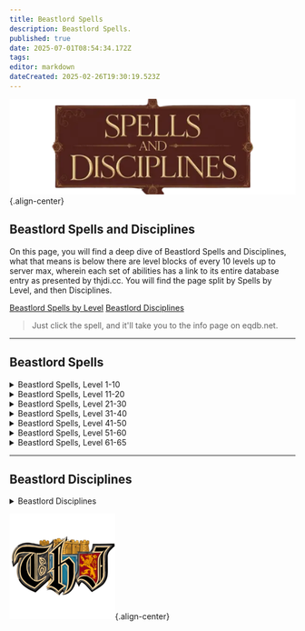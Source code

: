 ```yaml
---
title: Beastlord Spells
description: Beastlord Spells.
published: true
date: 2025-07-01T08:54:34.172Z
tags: 
editor: markdown
dateCreated: 2025-02-26T19:30:19.523Z
---
```


![spellsdisciplines.webp](/classes-and-abilities/spellsdisciplines.webp){.align-center}

## Beastlord Spells and Disciplines


On this page, you will find a deep dive of Beastlord Spells and Disciplines, what that means is below there are level blocks of every 10 levels up to server max, wherein each set of abilities has a link to its entire database entry as presented by thjdi.cc. You will find the page split by Spells by Level, and then Disciplines.

[Beastlord Spells by Level](#Beastlord-spells)
[Beastlord Disciplines](#beastlord-disciplines)

>Just click the spell, and it'll take you to the info page on eqdb.net.

---

## Beastlord Spells

<details>
	<summary> Beastlord Spells, Level 1-10 </summary>

|Spell Name|Level|
|---|---|
|<a href="https://eqdb.net/spell/detail/16172" target="_blank">Bite of the Asp</a>|1|
|<a href="https://eqdb.net/spell/detail/5011" target="_blank">Salve</a>|1|
|<a href="https://eqdb.net/spell/detail/238" target="_blank">Sense Animals</a>|2|
|<a href="https://eqdb.net/spell/detail/225" target="_blank">Endure Cold</a>|3|
|<a href="https://eqdb.net/spell/detail/213" target="_blank">Cure Disease</a>|4|
|<a href="https://eqdb.net/spell/detail/201" target="_blank">Flash of Light</a>|5|
|<a href="https://eqdb.net/spell/detail/200" target="_blank">Minor Healing</a>|6|
|<a href="https://eqdb.net/spell/detail/267" target="_blank">Inner Fire</a>|7|
|<a href="https://eqdb.net/spell/detail/2612" target="_blank">Spirit of Sharik</a>|8|
|<a href="https://eqdb.net/spell/detail/224" target="_blank">Endure Fire</a>|9|
|<a href="https://eqdb.net/spell/detail/2611" target="_blank">Sharik's Replenishing</a>|9|
|<a href="https://eqdb.net/spell/detail/274" target="_blank">Scale Skin</a>|10|

</details>

<details>
	<summary> Beastlord Spells, Level 11-20 </summary>

|Spell Name|Level|
|---|---|
|<a href="https://eqdb.net/spell/detail/271" target="_blank">Fleeting Fury</a>|11|
|<a href="https://eqdb.net/spell/detail/2619" target="_blank">Yekan's Quickening</a>|11|
|<a href="https://eqdb.net/spell/detail/2068" target="_blank">Blast of Frost</a>|12|
|<a href="https://eqdb.net/spell/detail/203" target="_blank">Cure Poison</a>|13|
|<a href="https://eqdb.net/spell/detail/2635" target="_blank">Spirit of Lightning</a>|13|
|<a href="https://eqdb.net/spell/detail/75" target="_blank">Sicken</a>|14|
|<a href="https://eqdb.net/spell/detail/40" target="_blank">Strengthen</a>|14|
|<a href="https://eqdb.net/spell/detail/2613" target="_blank">Keshuval's Rejuvenation</a>|15|
|<a href="https://eqdb.net/spell/detail/2633" target="_blank">Spirit of Khaliz</a>|15|
|<a href="https://eqdb.net/spell/detail/276" target="_blank">Serpent Sight</a>|16|
|<a href="https://eqdb.net/spell/detail/279" target="_blank">Spirit of Bear</a>|17|
|<a href="https://eqdb.net/spell/detail/211" target="_blank">Summon Drink</a>|17|
|<a href="https://eqdb.net/spell/detail/227" target="_blank">Endure Poison</a>|18|
|<a href="https://eqdb.net/spell/detail/2636" target="_blank">Spirit of the Blizzard</a>|18|
|<a href="https://eqdb.net/spell/detail/277" target="_blank">Tainted Breath</a>|19|
|<a href="https://eqdb.net/spell/detail/3583" target="_blank">Tiny Companion</a>|19|
|<a href="https://eqdb.net/spell/detail/270" target="_blank">Drowsy</a>|20|
|<a href="https://eqdb.net/spell/detail/17" target="_blank">Light Healing</a>|20|

</details>

<details>
	<summary> Beastlord Spells, Level 21-30 </summary>

|Spell Name|Level|
|---|---|
|<a href="https://eqdb.net/spell/detail/2614" target="_blank">Spirit of Keshuval</a>|21|
|<a href="https://eqdb.net/spell/detail/226" target="_blank">Endure Disease</a>|22|
|<a href="https://eqdb.net/spell/detail/345" target="_blank">Shrink</a>|23|
|<a href="https://eqdb.net/spell/detail/278" target="_blank">Spirit of Wolf</a>|24|
|<a href="https://eqdb.net/spell/detail/86" target="_blank">Enduring Breath</a>|25|
|<a href="https://eqdb.net/spell/detail/282" target="_blank">Spirit Strike</a>|26|
|<a href="https://eqdb.net/spell/detail/283" target="_blank">Turtle Skin</a>|26|
|<a href="https://eqdb.net/spell/detail/2615" target="_blank">Herikol's Soothing</a>|27|
|<a href="https://eqdb.net/spell/detail/2637" target="_blank">Spirit of Inferno</a>|28|
|<a href="https://eqdb.net/spell/detail/147" target="_blank">Spirit Strength</a>|28|
|<a href="https://eqdb.net/spell/detail/3690" target="_blank">Bond of the Wild</a>|29|
|<a href="https://eqdb.net/spell/detail/79" target="_blank">Spirit Sight</a>|29|
|<a href="https://eqdb.net/spell/detail/50" target="_blank">Summon Food</a>|29|
|<a href="https://eqdb.net/spell/detail/2616" target="_blank">Spirit of Herikol</a>|30|

</details>

<details>
	<summary> Beastlord Spells, Level 31-40 </summary>

|Spell Name|Level|
|---|---|
|<a href="https://eqdb.net/spell/detail/1285" target="_blank">Summon Companion</a>|31|
|<a href="https://eqdb.net/spell/detail/261" target="_blank">Levitate</a>|32|
|<a href="https://eqdb.net/spell/detail/3568" target="_blank">Ice Spear</a>|33|
|<a href="https://eqdb.net/spell/detail/228" target="_blank">Endure Magic</a>|34|
|<a href="https://eqdb.net/spell/detail/48" target="_blank">Cancel Magic</a>|35|
|<a href="https://eqdb.net/spell/detail/434" target="_blank">Envenomed Breath</a>|35|
|<a href="https://eqdb.net/spell/detail/12" target="_blank">Healing</a>|36|
|<a href="https://eqdb.net/spell/detail/2617" target="_blank">Yekan's Recovery</a>|36|
|<a href="https://eqdb.net/spell/detail/149" target="_blank">Spirit of Ox</a>|37|
|<a href="https://eqdb.net/spell/detail/146" target="_blank">Spirit of Monkey</a>|38|
|<a href="https://eqdb.net/spell/detail/2638" target="_blank">Spirit of the Scorpion</a>|38|
|<a href="https://eqdb.net/spell/detail/4054" target="_blank">Spirit of the Shrew</a>|39|
|<a href="https://eqdb.net/spell/detail/2618" target="_blank">Spirit of Yekan</a>|39|
|<a href="https://eqdb.net/spell/detail/3689" target="_blank">Malaria</a>|40|

</details>

<details>
	<summary> Beastlord Spells, Level 41-50 </summary>

|Spell Name|Level|
|---|---|
|<a href="https://eqdb.net/spell/detail/151" target="_blank">Raging Strength</a>|41|
|<a href="https://eqdb.net/spell/detail/2176" target="_blank">Spiritual Light</a>|41|
|<a href="https://eqdb.net/spell/detail/2178" target="_blank">Spiritual Brawn</a>|42|
|<a href="https://eqdb.net/spell/detail/42" target="_blank">Invisibility</a>|43|
|<a href="https://eqdb.net/spell/detail/162" target="_blank">Listless Power</a>|44|
|<a href="https://eqdb.net/spell/detail/4055" target="_blank">Pack Shrew</a>|44|
|<a href="https://eqdb.net/spell/detail/96" target="_blank">Counteract Disease</a>|45|
|<a href="https://eqdb.net/spell/detail/2621" target="_blank">Spirit of Kashek</a>|46|
|<a href="https://eqdb.net/spell/detail/2639" target="_blank">Spirit of Vermin</a>|46|
|<a href="https://eqdb.net/spell/detail/4079" target="_blank">Ward of Calliav</a>|46|
|<a href="https://eqdb.net/spell/detail/308" target="_blank">Frenzy</a>|47|
|<a href="https://eqdb.net/spell/detail/3569" target="_blank">Frost Shard</a>|47|
|<a href="https://eqdb.net/spell/detail/2625" target="_blank">Omakin's Alacrity</a>|47|
|<a href="https://eqdb.net/spell/detail/649" target="_blank">Protect</a>|48|
|<a href="https://eqdb.net/spell/detail/6874" target="_blank">Spirit Salve</a>|48|
|<a href="https://eqdb.net/spell/detail/2620" target="_blank">Vigor of Zehkes</a>|49|
|<a href="https://eqdb.net/spell/detail/2634" target="_blank">Sha's Lethargy</a>|50|

</details>

<details>
	<summary> Beastlord Spells, Level 51-60 </summary>

|Spell Name|Level|
|---|---|
|<a href="https://eqdb.net/spell/detail/1685" target="_blank">Muzzle of Mardu</a>|51|
|<a href="https://eqdb.net/spell/detail/63" target="_blank">Resist Disease</a>|51|
|<a href="https://eqdb.net/spell/detail/2640" target="_blank">Spirit of Wind</a>|51|
|<a href="https://eqdb.net/spell/detail/46" target="_blank">Ultravision</a>|51|
|<a href="https://eqdb.net/spell/detail/2622" target="_blank">Aid of Khurenz</a>|52|
|<a href="https://eqdb.net/spell/detail/161" target="_blank">Health</a>|52|
|<a href="https://eqdb.net/spell/detail/2177" target="_blank">Spiritual Radiance</a>|52|
|<a href="https://eqdb.net/spell/detail/435" target="_blank">Venom of the Snake</a>|52|
|<a href="https://eqdb.net/spell/detail/152" target="_blank">Deftness</a>|53|
|<a href="https://eqdb.net/spell/detail/2641" target="_blank">Spirit of the Storm</a>|53|
|<a href="https://eqdb.net/spell/detail/167" target="_blank">Talisman of Tnarg</a>|53|
|<a href="https://eqdb.net/spell/detail/153" target="_blank">Furious Strength</a>|54|
|<a href="https://eqdb.net/spell/detail/3570" target="_blank">Ice Shard</a>|54|
|<a href="https://eqdb.net/spell/detail/62" target="_blank">Resist Poison</a>|54|
|<a href="https://eqdb.net/spell/detail/2623" target="_blank">Spirit of Omakin</a>|54|
|<a href="https://eqdb.net/spell/detail/2890" target="_blank">Spirit of Snow</a>|54|
|<a href="https://eqdb.net/spell/detail/145" target="_blank">Chloroplast</a>|55|
|<a href="https://eqdb.net/spell/detail/2624" target="_blank">Sha's Restoration</a>|55|
|<a href="https://eqdb.net/spell/detail/163" target="_blank">Incapacitate</a>|56|
|<a href="https://eqdb.net/spell/detail/431" target="_blank">Shifting Shield</a>|56|
|<a href="https://eqdb.net/spell/detail/2888" target="_blank">Spirit of Flame</a>|56|
|<a href="https://eqdb.net/spell/detail/2626" target="_blank">Spirit of Zehkes</a>|56|
|<a href="https://eqdb.net/spell/detail/157" target="_blank">Dexterity</a>|57|
|<a href="https://eqdb.net/spell/detail/15" target="_blank">Greater Healing</a>|57|
|<a href="https://eqdb.net/spell/detail/158" target="_blank">Stamina</a>|57|
|<a href="https://eqdb.net/spell/detail/4080" target="_blank">Guard of Calliav</a>|58|
|<a href="https://eqdb.net/spell/detail/49" target="_blank">Nullify Magic</a>|58|
|<a href="https://eqdb.net/spell/detail/2627" target="_blank">Spirit of Khurenz</a>|58|
|<a href="https://eqdb.net/spell/detail/168" target="_blank">Talisman of Altuna</a>|58|
|<a href="https://eqdb.net/spell/detail/510" target="_blank">Blizzard Blast</a>|59|
|<a href="https://eqdb.net/spell/detail/1290" target="_blank">Chloroblast</a>|59|
|<a href="https://eqdb.net/spell/detail/2628" target="_blank">Sha's Ferocity</a>|59|
|<a href="https://eqdb.net/spell/detail/2629" target="_blank">Spiritual Purity</a>|59|
|<a href="https://eqdb.net/spell/detail/170" target="_blank">Alacrity</a>|60|
|<a href="https://eqdb.net/spell/detail/2941" target="_blank">Savagery</a>|60|
|<a href="https://eqdb.net/spell/detail/2942" target="_blank">Sha's Advantage</a>|60|
|<a href="https://eqdb.net/spell/detail/2631" target="_blank">Spirit of Khati Sha</a>|60|
|<a href="https://eqdb.net/spell/detail/2630" target="_blank">Spiritual Strength</a>|60|

</details>

<details>
	<summary> Beastlord Spells, Level 61-65 </summary>

|Spell Name|Level|
|---|---|
|<a href="https://eqdb.net/spell/detail/1526" target="_blank">Annul Magic</a>|61|
|<a href="https://eqdb.net/spell/detail/95" target="_blank">Counteract Poison</a>|61|
|<a href="https://eqdb.net/spell/detail/6740" target="_blank">Growl of the Leopard</a>|61|
|<a href="https://eqdb.net/spell/detail/3455" target="_blank">Healing of Sorsha</a>|61|
|<a href="https://eqdb.net/spell/detail/3454" target="_blank">Infusion of Spirit</a>|61|
|<a href="https://eqdb.net/spell/detail/3492" target="_blank">Scorpion Venom</a>|61|
|<a href="https://eqdb.net/spell/detail/1571" target="_blank">Talisman of Shadoo</a>|61|
|<a href="https://eqdb.net/spell/detail/3457" target="_blank">Spirit of Arag</a>|62|
|<a href="https://eqdb.net/spell/detail/3456" target="_blank">Spiritual Vigor</a>|62|
|<a href="https://eqdb.net/spell/detail/1585" target="_blank">Talisman of Kragg</a>|62|
|<a href="https://eqdb.net/spell/detail/98" target="_blank">Abolish Disease</a>|63|
|<a href="https://eqdb.net/spell/detail/3458" target="_blank">Arag's Celerity</a>|63|
|<a href="https://eqdb.net/spell/detail/171" target="_blank">Celerity</a>|63|
|<a href="https://eqdb.net/spell/detail/3493" target="_blank">Frost Spear</a>|63|
|<a href="https://eqdb.net/spell/detail/3459" target="_blank">Spirit of Rellic</a>|63|
|<a href="https://eqdb.net/spell/detail/1570" target="_blank">Talisman of Jasinth</a>|63|
|<a href="https://eqdb.net/spell/detail/4081" target="_blank">Protection of Calliav</a>|64|
|<a href="https://eqdb.net/spell/detail/1568" target="_blank">Regrowth</a>|64|
|<a href="https://eqdb.net/spell/detail/3461" target="_blank">Spirit of Sorsha</a>|64|
|<a href="https://eqdb.net/spell/detail/3460" target="_blank">Spiritual Dominion</a>|64|
|<a href="https://eqdb.net/spell/detail/1575" target="_blank">Acumen</a>|65|
|<a href="https://eqdb.net/spell/detail/4972" target="_blank">Ancient: Frozen Chaos</a>|65|
|<a href="https://eqdb.net/spell/detail/3463" target="_blank">Ferocity</a>|65|
|<a href="https://eqdb.net/spell/detail/32" target="_blank">Plague</a>|65|
|<a href="https://eqdb.net/spell/detail/3462" target="_blank">Sha's Revenge</a>|65|
|<a href="https://eqdb.net/spell/detail/4876" target="_blank">Trushar's Frost</a>|65|
|<a href="https://eqdb.net/spell/detail/4875" target="_blank">Trushar's Mending</a>|65|
|<a href="https://eqdb.net/spell/detail/4874" target="_blank">Turepta Blood</a>|65|
</details>

---

## Beastlord Disciplines

<details>
	<summary> Beastlord Disciplines </summary>

|Discipline Name|Level|
|---|---|
|<a href="https://eqdb.net/spell/detail/4585" target="_blank">Resistant Discipline</a>|51|
|<a href="https://eqdb.net/spell/detail/4587" target="_blank">Fearless Discipline</a>|54|
|<a href="https://eqdb.net/spell/detail/4671" target="_blank">Protective Spirit Discipline</a>|55|
|<a href="https://eqdb.net/spell/detail/4678" target="_blank">Bestial Fury Discipline</a>|60|

</details>

![pagebreak5.webp](/pagebreak5.webp){.align-center}